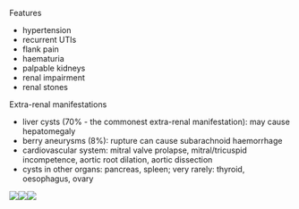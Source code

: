 Features  
* hypertension
* recurrent UTIs
* flank pain
* haematuria
* palpable kidneys
* renal impairment
* renal stones

  
Extra\-renal manifestations  
* liver cysts (70% \- the commonest extra\-renal manifestation): may cause hepatomegaly
* berry aneurysms (8%): rupture can cause subarachnoid haemorrhage
* cardiovascular system: mitral valve prolapse, mitral/tricuspid incompetence, aortic root dilation, aortic dissection
* cysts in other organs: pancreas, spleen; very rarely: thyroid, oesophagus, ovary

  
[![](https://d32xxyeh8kfs8k.cloudfront.net/images_Passmedicine/usb052.jpg)](https://d32xxyeh8kfs8k.cloudfront.net/images_Passmedicine/usb052b.jpg)[![](https://d32xxyeh8kfs8k.cloudfront.net/images_Passmedicine/xrb201.jpg)](https://d32xxyeh8kfs8k.cloudfront.net/images_Passmedicine/xrb201b.jpg)[![](https://d32xxyeh8kfs8k.cloudfront.net/images_Passmedicine/xrb202.jpg)](https://d32xxyeh8kfs8k.cloudfront.net/images_Passmedicine/xrb202b.jpg)